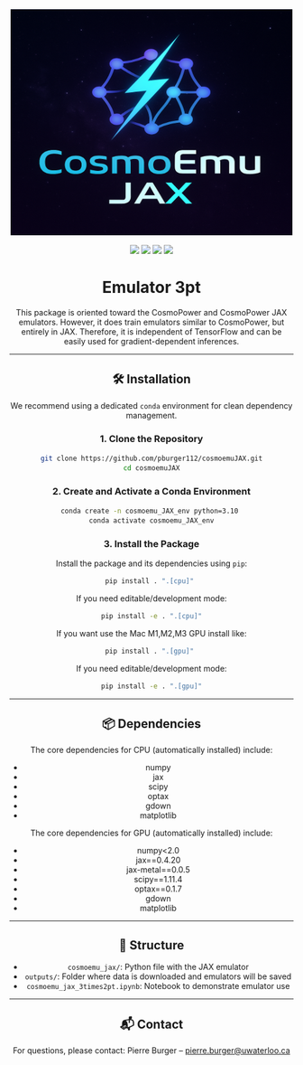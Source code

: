 <div align="center"><img src="docs/images/CosmoEmuJAX.png" width="500" height="400"> </div>

<div align="center">

![](https://img.shields.io/badge/Python-181717?style=plastic&logo=python)
![](https://img.shields.io/badge/JAX-181717?style=plastic&logo=JAX)
![](https://img.shields.io/badge/Author-Pierre%20Burger%20-181717?style=plastic)
![](https://img.shields.io/badge/Installation-pip%20install%20cosmoemuJAX-181717?style=plastic)



# Emulator 3pt

This package is oriented toward the CosmoPower and CosmoPower JAX emulators. However, it does train emulators similar to CosmoPower, but entirely in JAX. Therefore, it is independent of TensorFlow and can be easily used for gradient-dependent inferences. 

---

## 🛠️ Installation

We recommend using a dedicated `conda` environment for clean dependency management.

### 1. Clone the Repository

```bash
git clone https://github.com/pburger112/cosmoemuJAX.git
cd cosmoemuJAX
```

### 2. Create and Activate a Conda Environment

```bash
conda create -n cosmoemu_JAX_env python=3.10 
conda activate cosmoemu_JAX_env
```

### 3. Install the Package

Install the package and its dependencies using `pip`:

```bash
pip install . ".[cpu]" 
```

If you need editable/development mode:

```bash
pip install -e . ".[cpu]"
```

If you want use the Mac M1,M2,M3 GPU install like:

```bash
pip install . ".[gpu]" 
```

If you need editable/development mode:

```bash
pip install -e . ".[gpu]"
```

---

## 📦 Dependencies

The core dependencies for CPU (automatically installed) include:

* numpy
* jax
* scipy
* optax
* gdown
* matplotlib


The core dependencies for GPU (automatically installed) include:

* numpy<2.0
* jax==0.4.20
* jax-metal==0.0.5
* scipy==1.11.4
* optax==0.1.7
* gdown
* matplotlib


---

## 📂 Structure

* `cosmoemu_jax/`: Python file with the JAX emulator
* `outputs/`: Folder where data is downloaded and emulators will be saved
* `cosmoemu_jax_3times2pt.ipynb`: Notebook to demonstrate emulator use


---

## 📬 Contact

For questions, please contact:
Pierre Burger – [pierre.burger@uwaterloo.ca](mailto:pierre.burger@uwaterloo.ca)
